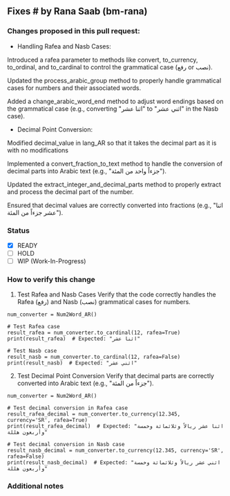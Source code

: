 ## Fixes # by Rana Saab (bm-rana)

### Changes proposed in this pull request:

* Handling Rafea and Nasb Cases:

Introduced a rafea parameter to methods like convert, to_currency, to_ordinal, and to_cardinal to control the grammatical case (رفع or نصب).

Updated the process_arabic_group method to properly handle grammatical cases for numbers and their associated words.

Added a change_arabic_word_end method to adjust word endings based on the grammatical case (e.g., converting "اثنا عشر" to "اثني عشر" in the Nasb case).

* Decimal Point Conversion:

Modified decimal_value in lang_AR so that it takes the decimal part as it is with no modifications 

Implemented a convert_fraction_to_text method to handle the conversion of decimal parts into Arabic text (e.g., "جزءاً واحد من المئة").

Updated the extract_integer_and_decimal_parts method to properly extract and process the decimal part of the number.

Ensured that decimal values are correctly converted into fractions (e.g., "اثنا عشر جزءاً من المئة").



### Status

- [X] READY
- [ ] HOLD
- [ ] WIP (Work-In-Progress)

### How to verify this change

1. Test Rafea and Nasb Cases
Verify that the code correctly handles the Rafea (رفع) and Nasb (نصب) grammatical cases for numbers.
```
num_converter = Num2Word_AR()

# Test Rafea case
result_rafea = num_converter.to_cardinal(12, rafea=True)
print(result_rafea)  # Expected: "اثنا عشر"

# Test Nasb case
result_nasb = num_converter.to_cardinal(12, rafea=False)
print(result_nasb)  # Expected: "اثني عشر"
```
2. Test Decimal Point Conversion
Verify that decimal parts are correctly converted into Arabic text (e.g., "جزءاً من المئة").
```
num_converter = Num2Word_AR()

# Test decimal conversion in Rafea case
result_rafea_decimal = num_converter.to_currency(12.345, currency='SR', rafea=True)
print(result_rafea_decimal)  # Expected: "اثنا عشر ريالاً وثلاثمائة وخمسة وأربعون هللة"

# Test decimal conversion in Nasb case
result_nasb_decimal = num_converter.to_currency(12.345, currency='SR', rafea=False)
print(result_nasb_decimal)  # Expected: "اثني عشر ريالاً وثلاثمائة وخمسة وأربعون هللة"
```

### Additional notes


